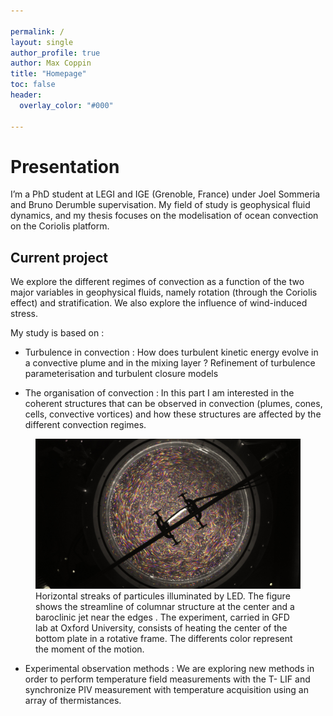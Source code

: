 ```yaml
---

permalink: / 
layout: single 
author_profile: true
author: Max Coppin
title: "Homepage"
toc: false
header:
  overlay_color: "#000"

---
```

# Presentation
I’m a PhD student at LEGI and IGE (Grenoble, France) under Joel Sommeria and Bruno Derumble supervisation. My field of study is geophysical fluid dynamics, and my thesis focuses on the modelisation of ocean convection on the Coriolis platform.

## Current project
We explore the different regimes of convection as a function of the two major variables in geophysical fluids, namely rotation (through the Coriolis effect) and stratification. We also explore the influence of wind-induced stress.

My study is based on :

- Turbulence in convection :
How does turbulent kinetic energy evolve in a convective plume and in the mixing layer ?
Refinement of turbulence parameterisation and turbulent closure models

- The organisation of convection :
In this part I am interested in the coherent structures that can be observed in convection (plumes, cones, cells, convective vortices) and how these structures are affected by the different convection regimes.

<figure> <img src="/file/EXP06_MAX_1_Colorized Stack90-110.jpg">
<figcaption> Horizontal streaks of particules illuminated by LED. The figure shows the streamline of columnar structure at the center and a baroclinic jet near the edges . The experiment, carried in GFD lab at Oxford University, consists of heating the center of the bottom plate in a rotative frame. The differents color represent the moment of the motion.
</figcaption> </figure>


- Experimental observation methods :
We are exploring new methods in order to perform temperature field measurements with the T- LIF and synchronize PIV measurement with temperature acquisition using an array of thermistances.
